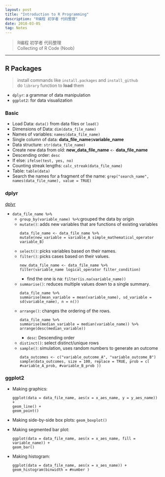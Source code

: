 ```yaml
---
layout: post
title: "Introduction to R Programming"
description: "R编程 初学者 代码整理"
date: 2018-03-05
tag: Notes
---
```

[dplyr]: <www.dplyr.tidyverse.org/> "dplyr"

> R编程 初学者 代码整理  
> Collecting of R Code (Noob)

**********

## R Packages  

> install commands like `install.packages` and `install_github`  
> do `library` function to __load__ them 

* `dplyr`: a grammar of data manipulation
* `ggplot2`: for data visualization


### Basic

* Load Data: `data()` from data files or `load()`
* Dimensions of Data: `dim(data_file_name)`
* Names of variables: `names(data_file_name)`
* Single column of data: __data_file_name__`$`__variable_name__
* Data structure: `str(data_file_name)`
* Create new data from old: __new_data_file_name__ `<-` __data_file_name__
* Descending order: `desc` 
* If else: `ifelse(test, yes, no)`
* Counting streak lengths: `calc_streak(data_file_name)`
* Table: `table(data)`
* Search the names for a fragment of the name: `grep("search_name", names(data_file_name), value = TRUE)`


### dplyr

[dplyr]

* `data_file_name %>%`
	* `group_by(variable_name) %>%`:grouped the data by origin
	* `mutate()`: adds new variables that are functions of existing variables
		```
		data_file_name <- data_file_name %>%
  		mutate(new_variable = variable_A simple_mathematical_operator variable_B)
		```
	* `select()`: picks variables based on their names.
	* `filter()`: picks cases based on their values.
		```
		new_data_file_name <- data_file_name %>%
  		filter(variable_name logical_operator filter_condition)
		```
		* find the one is na: `filter(is.na(variable_name))`
	* `summarise()`: reduces multiple values down to a single summary.
		```
		data_file_name %>%
  		summarise(mean_variable = mean(variable_name), sd_variable = sd(variable_name), n = n())
		```
	* `arrange()`: changes the ordering of the rows.
		```
		data_file_name %>%
  		summarise(median_variable = median(variable_name)) %>%
  		arrange(desc(median_variable))
		```
		* `desc`: Descending order
	* `distinct()`: select distinct/unique rows  
	* `sample()`: simulation, uses random numbers to generate an outcome
		```
		data_outcomes <- c("variable_outcome_A", "variable_outcome_B")
		sample(data_outcomes, size = 100, replace = TRUE, prob = c( #variable_A_prob, #variable_B_prob ))
		```


### ggplot2

* Making graphics: 
	```
    ggplot(data = data_file_name, aes(x = x_aes_name, y = y_aes_name)) + 
	geom_line() +  
	geom_point()
	```

* Making side-by-side box plots: `geom_boxplot()`

* Making segmented bar plot:
	```
    ggplot(data = data_file_name, aes(x = x_aes_name, fill = variable_name)) + 
	geom_bar()
	```

* Making histogram:
	```
    ggplot(data = data_file_name, aes(x = x_aes_name)) + 
	geom_histogram(binwidth = #number )
	```

